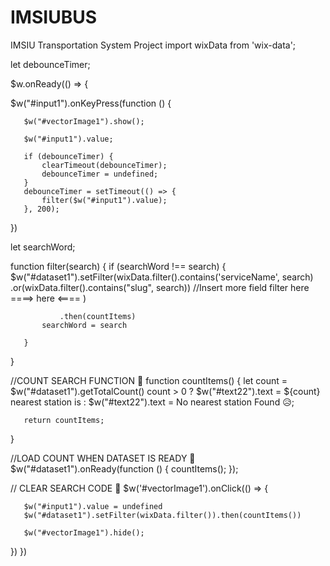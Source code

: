 # IMSIUBUS
IMSIU Transportation System Project
import wixData from 'wix-data';

let debounceTimer;

$w.onReady(() => {

   $w("#input1").onKeyPress(function () {

       $w("#vectorImage1").show();

       $w("#input1").value;

       if (debounceTimer) {
           clearTimeout(debounceTimer);
           debounceTimer = undefined;
       }
       debounceTimer = setTimeout(() => {
           filter($w("#input1").value);
       }, 200);

   })

   let searchWord;

   function filter(search) {
       if (searchWord !== search) {
           $w("#dataset1").setFilter(wixData.filter().contains('serviceName', search)
                   .or(wixData.filter().contains("slug", search))
                   //Insert more field filter here ====> here <====
               )

               .then(countItems)
           searchWord = search

       }

   }

   //COUNT SEARCH FUNCTION 🚀
   function countItems() {
       let count = $w("#dataset1").getTotalCount()
       count > 0 ? $w("#text22").text = ${count}  nearest station is : $w("#text22").text = No nearest station Found 😥;

       return countItems;
   }

   //LOAD COUNT WHEN DATASET IS READY 🎉
   $w("#dataset1").onReady(function () {
       countItems();
   });

   // CLEAR SEARCH CODE 🎉
   $w('#vectorImage1').onClick(() => {

       $w("#input1").value = undefined
       $w("#dataset1").setFilter(wixData.filter()).then(countItems())

       $w("#vectorImage1").hide();

   })
})
